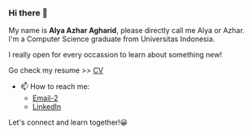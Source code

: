 ### Hi there 👋

My name is **Alya Azhar Agharid**, please directly call me Alya or Azhar.  
I'm a Computer Science graduate from Universitas Indonesia.  
  
I really open for every occassion to learn about something new!

Go check my resume >> [CV](https://drive.google.com/file/d/14gpR0BGxm9WTavAJkATRKV3acVF-0Z03/view?usp=sharing)

- 📫 How to reach me: 
  - [Email-2](mailto:alyazhar.agh@gmail.com)
  - [LinkedIn](https://www.linkedin.com/in/alyazharr/)

Let's connect and learn together!😀
